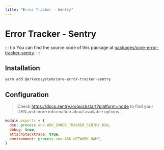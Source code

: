 ```yaml
---
title: "Error Tracker - Sentry"
---
```


# Error Tracker - Sentry

::: tip
You can find the source code of this package at [packages/core-error-tracker-sentry](https://github.com/ArkEcosystem/core/tree/develop/packages/core-error-tracker-sentry).
:::

## Installation

```bash
yarn add @arkecosystem/core-error-tracker-sentry
```

## Configuration

> Check https://docs.sentry.io/quickstart?platform=node to find your DSN and more information about available options.

```js
module.exports = {
  dsn: process.env.ARK_ERROR_TRACKER_SENTRY_DSN,
  debug: true,
  attachStacktrace: true,
  environment: process.env.ARK_NETWORK_NAME,
}
```
